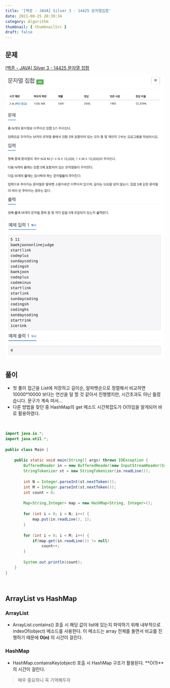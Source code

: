 ```yaml
---
title: '[백준 - JAVA] Silver 3 - 14425 문자열집합'
date: 2021-08-25 20:39:34
category: Algorithm
thumbnail: { thumbnailSrc }
draft: false
---
```


## 문제

[[백준 - JAVA] Silver 3 - 14425 문자열 집합](https://www.acmicpc.net/problem/14425)

![](./images/boj_14425_1.png)
![](./images/boj_14425_2.png)

## 풀이

- 첫 풀이 접근을 List에 저장하고 길이순, 알파벳순으로 정렬해서 비교하면 10000\*10000 보다는 연산을 덜 할 것 같아서 진행헀지만, 시간초과도 아닌 틀렸습니다. 문구가 계속 떠서...
- 다른 방법을 찾던 중 HashMap의 get 메소드 시간복잡도가 O(1)임을 알게되어 바로 활용하였다.

<br/>

```java
import java.io.*;
import java.util.*;

public class Main {

	public static void main(String[] args) throws IOException {
		BufferedReader in = new BufferedReader(new InputStreamReader(System.in));
		StringTokenizer st = new StringTokenizer(in.readLine());

		int N = Integer.parseInt(st.nextToken());
		int M = Integer.parseInt(st.nextToken());
		int count = 0;

		Map<String,Integer> map = new HashMap<String, Integer>();

		for (int i = 0; i < N; i++) {
			map.put(in.readLine(), 1);
		}

		for (int i = 0; i < M; i++) {
			if(map.get(in.readLine()) != null)
				count++;
		}

		System.out.println(count);
	}
}

```

<br/>

## ArrayList vs HashMap

### ArrayList

- ArrayList.contains() 호출 시 해당 값이 list에 있는지 파악하기 위해 내부적으로 indexOf(object) 메소드를 사용한다. 이 메소드는 array 전체를 돌면서 비교를 진행하기 때문에 **O(n)** 의 시간이 걸린다.

### HashMap

- HashMap.containsKey(object) 호출 시 HashMap 구조가 활용된다. **O(1)**의 시간이 걸린다.

> 매우 중요하니 꼭 기억해두자
